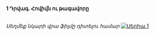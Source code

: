 **1 Դրվագ. Հովիվն ու թագավորը**

\
_Սեղմեք նկարի վրա ֆիլմը դիտելու համար_
[![Սերիա 1](https://upload.wikimedia.org/wikipedia/en/b/b3/House_of_David_Poster.jpg)](https://vkvideo.ru/video-226263590_456239170)
